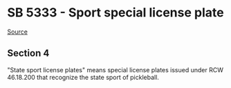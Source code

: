 # SB 5333 - Sport special license plate

[Source](http://lawfilesext.leg.wa.gov/biennium/2023-24/Pdf/Bills/Senate%20Bills/5333.pdf)

## Section 4
"State sport license plates" means special license plates issued under RCW 46.18.200 that recognize the state sport of pickleball.

